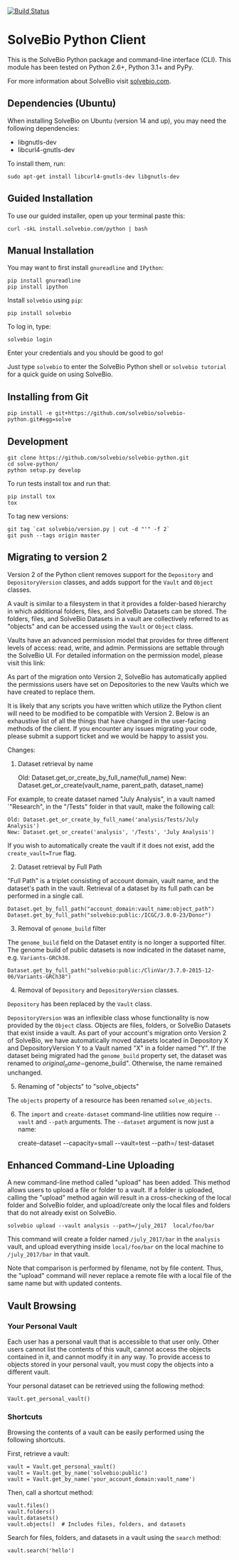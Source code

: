 [![Build Status](https://travis-ci.org/solvebio/solvebio-python.svg?branch=master)](http://travis-ci.org/solvebio/solvebio-python)


SolveBio Python Client
======================

This is the SolveBio Python package and command-line interface (CLI).
This module has been tested on Python 2.6+, Python 3.1+ and PyPy.

For more information about SolveBio visit [solvebio.com](https://www.solvebio.com).


Dependencies (Ubuntu)
--------------------

When installing SolveBio on Ubuntu (version 14 and up), you may need the
following dependencies:

* libgnutls-dev
* libcurl4-gnutls-dev

To install them, run:

    sudo apt-get install libcurl4-gnutls-dev libgnutls-dev


Guided Installation
-------------------

To use our guided installer, open up your terminal paste this:

    curl -skL install.solvebio.com/python | bash



Manual Installation
-------------------

You may want to first install `gnureadline` and `IPython`:

    pip install gnureadline
    pip install ipython


Install `solvebio` using `pip`:

    pip install solvebio


To log in, type:

    solvebio login

Enter your credentials and you should be good to go!

Just type `solvebio` to enter the SolveBio Python shell or `solvebio tutorial`
for a quick guide on using SolveBio.


Installing from Git
-------------------

    pip install -e git+https://github.com/solvebio/solvebio-python.git#egg=solve



Development
-----------

    git clone https://github.com/solvebio/solvebio-python.git
    cd solve-python/
    python setup.py develop

To run tests install tox and run that:

    pip install tox
    tox

To tag new versions:

    git tag `cat solvebio/version.py | cut -d "'" -f 2`
    git push --tags origin master


Migrating to version 2
----------------------

Version 2 of the Python client removes support for the `Depository` and
`DepositoryVersion` classes, and adds support for the `Vault` and `Object`
classes.

A vault is similar to a filesystem in that it provides a folder-based
hierarchy in which additional folders, files, and SolveBio Datasets can be
stored.  The folders, files, and SolveBio Datasets in a vault are
collectively referred to as "objects" and can be accessed using the
`Vault` or `Object` class.

Vaults have an advanced permission model that provides for three different
levels of access: read, write, and admin.  Permissions are settable through
the SolveBio UI.  For detailed information on the permission model, please
visit this link:

As part of the migration onto Version 2, SolveBio has automatically applied
the permissions users have set on Depositories to the new Vaults which we
have created to replace them.

It is likely that any scripts you have written which utilize the
Python client will need to be modified to be compatible with Version 2.
Below is an exhaustive list of all the things that have changed in the
user-facing methods of the client.  If you encounter any issues migrating
your code, please submit a support ticket and we would be happy to assist you.

Changes:

1. Dataset retrieval by name


    Old: Dataset.get_or_create_by_full_name(full_name)
    New: Dataset.get_or_create(vault_name, parent_path, dataset_name)

For example, to create dataset named "July Analysis", in a
vault named `"Research", in the "/Tests" folder in that vault, make the
following call:

    Old: Dataset.get_or_create_by_full_name('analysis/Tests/July Analysis')
    New: Dataset.get_or_create('analysis', '/Tests', 'July Analysis')

If you wish to automatically create the vault if it does not exist, add the
`create_vault=True` flag.

2.  Dataset retrieval by Full Path

"Full Path" is a triplet consisting of account domain, vault name, and
the dataset's path in the vault.  Retrieval of a dataset by its full path can
be performed in a single call.

    Dataset.get_by_full_path("account_domain:vault_name:object_path")
    Dataset.get_by_full_path("solvebio:public:/ICGC/3.0.0-23/Donor")


3.  Removal of `genome_build` filter

The `genome_build` field on the Dataset entity is no longer a supported
filter.  The genome build of public datasets is now indicated in the dataset
name, e.g. `Variants-GRCh38`.

    Dataset.get_by_full_path("solvebio:public:/ClinVar/3.7.0-2015-12-06/Variants-GRCh38")

4.  Removal of `Depository` and `DepositoryVersion` classes.

`Depository` has been replaced by the `Vault` class.

`DepositoryVersion` was an inflexible class whose functionality is now
provided by the `Object` class.  Objects are files, folders, or SolveBio
Datasets that exist inside a vault.  As part of your account's migration onto
Version 2 of SolveBio, we have automatically moved datasets located in
Depository X and DepositoryVersion Y to a Vault named "X" in a folder named
"Y".  If the dataset being migrated had the `genome_build` property set, the
dataset was renamed to $original_name-$genome_build".  Otherwise, the name
remained unchanged.

5.  Renaming of "objects" to "solve_objects"

The `objects` property of a resource has been renamed `solve_objects`.

6.  The `import` and `create-dataset` command-line utilities now require
`--vault` and `--path` arguments.  The `--dataset` argument is now just a
name:


    create-dataset --capacity=small --vault=test --path=/  test-dataset


Enhanced Command-Line Uploading
-------------------------------

A new command-line method called "upload" has been added.  This method
allows users to upload a file or folder to a vault.  If a folder is
uploaded, calling the "upload" method again will result in a cross-checking
of the local folder and SolveBio folder, and upload/create only the
local files and folders that do not already exist on SolveBio.

    solvebio upload --vault analysis --path=/july_2017  local/foo/bar

This command will create a folder named `/july_2017/bar` in the `analysis`
vault, and upload everything inside `local/foo/bar` on the local machine to
`/july_2017/bar` in that vault.

Note that comparison is performed by filename, not by file content.  Thus, the
"upload" command will never replace a remote file with a local file of the same
name but with updated contents.


Vault Browsing
--------------


### Your Personal Vault

Each user has a personal vault that is accessible to that user only.  Other
users cannot list the contents of this vault, cannot access the objects
contained in it, and cannot modify it in any way.  To provide access to
objects stored in your personal vault, you must copy the objects into a
different vault.

Your personal dataset can be retrieved using the following method:

    Vault.get_personal_vault()


### Shortcuts
Browsing the contents of a vault can be easily performed using the following
shortcuts.

First, retrieve a vault:

    vault = Vault.get_personal_vault()
    vault = Vault.get_by_name('solvebio:public')
    vault = Vault.get_by_name('your_account_domain:vault_name')


Then, call a shortcut method:


    vault.files()
    vault.folders()
    vault.datasets()
    vault.objects()  # Includes files, folders, and datasets


Search for files, folders, and datasets in a vault using the `search` method:

    vault.search('hello')
